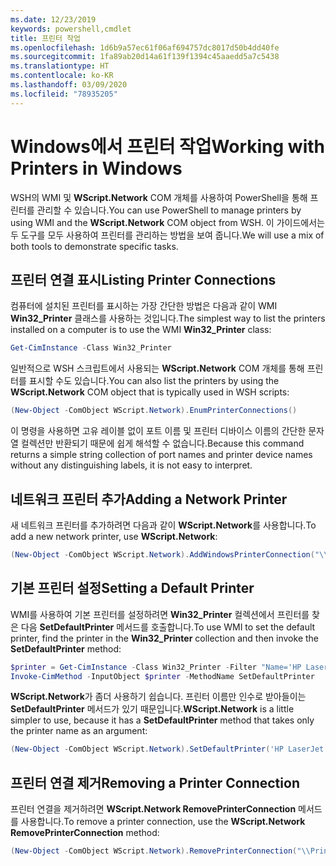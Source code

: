 ```yaml
---
ms.date: 12/23/2019
keywords: powershell,cmdlet
title: 프린터 작업
ms.openlocfilehash: 1d6b9a57ec61f06af694757dc8017d50b4dd40fe
ms.sourcegitcommit: 1fa89ab20d14a61f139f1394c45aaedd5a7c5438
ms.translationtype: HT
ms.contentlocale: ko-KR
ms.lasthandoff: 03/09/2020
ms.locfileid: "78935205"
---
```

# <a name="working-with-printers-in-windows"></a><span data-ttu-id="6cbda-103">Windows에서 프린터 작업</span><span class="sxs-lookup"><span data-stu-id="6cbda-103">Working with Printers in Windows</span></span>

<span data-ttu-id="6cbda-104">WSH의 WMI 및 **WScript.Network** COM 개체를 사용하여 PowerShell을 통해 프린터를 관리할 수 있습니다.</span><span class="sxs-lookup"><span data-stu-id="6cbda-104">You can use PowerShell to manage printers by using WMI and the **WScript.Network** COM object from WSH.</span></span> <span data-ttu-id="6cbda-105">이 가이드에서는 두 도구를 모두 사용하여 프린터를 관리하는 방법을 보여 줍니다.</span><span class="sxs-lookup"><span data-stu-id="6cbda-105">We will use a mix of both tools to demonstrate specific tasks.</span></span>

## <a name="listing-printer-connections"></a><span data-ttu-id="6cbda-106">프린터 연결 표시</span><span class="sxs-lookup"><span data-stu-id="6cbda-106">Listing Printer Connections</span></span>

<span data-ttu-id="6cbda-107">컴퓨터에 설치된 프린터를 표시하는 가장 간단한 방법은 다음과 같이 WMI **Win32_Printer** 클래스를 사용하는 것입니다.</span><span class="sxs-lookup"><span data-stu-id="6cbda-107">The simplest way to list the printers installed on a computer is to use the WMI **Win32_Printer** class:</span></span>

```powershell
Get-CimInstance -Class Win32_Printer
```

<span data-ttu-id="6cbda-108">일반적으로 WSH 스크립트에서 사용되는 **WScript.Network** COM 개체를 통해 프린터를 표시할 수도 있습니다.</span><span class="sxs-lookup"><span data-stu-id="6cbda-108">You can also list the printers by using the **WScript.Network** COM object that is typically used in WSH scripts:</span></span>

```powershell
(New-Object -ComObject WScript.Network).EnumPrinterConnections()
```

<span data-ttu-id="6cbda-109">이 명령을 사용하면 고유 레이블 없이 포트 이름 및 프린터 디바이스 이름의 간단한 문자열 컬렉션만 반환되기 때문에 쉽게 해석할 수 없습니다.</span><span class="sxs-lookup"><span data-stu-id="6cbda-109">Because this command returns a simple string collection of port names and printer device names without any distinguishing labels, it is not easy to interpret.</span></span>

## <a name="adding-a-network-printer"></a><span data-ttu-id="6cbda-110">네트워크 프린터 추가</span><span class="sxs-lookup"><span data-stu-id="6cbda-110">Adding a Network Printer</span></span>

<span data-ttu-id="6cbda-111">새 네트워크 프린터를 추가하려면 다음과 같이 **WScript.Network**를 사용합니다.</span><span class="sxs-lookup"><span data-stu-id="6cbda-111">To add a new network printer, use **WScript.Network**:</span></span>

```powershell
(New-Object -ComObject WScript.Network).AddWindowsPrinterConnection("\\Printserver01\Xerox5")
```

## <a name="setting-a-default-printer"></a><span data-ttu-id="6cbda-112">기본 프린터 설정</span><span class="sxs-lookup"><span data-stu-id="6cbda-112">Setting a Default Printer</span></span>

<span data-ttu-id="6cbda-113">WMI를 사용하여 기본 프린터를 설정하려면 **Win32_Printer** 컬렉션에서 프린터를 찾은 다음 **SetDefaultPrinter** 메서드를 호출합니다.</span><span class="sxs-lookup"><span data-stu-id="6cbda-113">To use WMI to set the default printer, find the printer in the **Win32_Printer** collection and then invoke the **SetDefaultPrinter** method:</span></span>

```powershell
$printer = Get-CimInstance -Class Win32_Printer -Filter "Name='HP LaserJet 5Si'"
Invoke-CimMethod -InputObject $printer -MethodName SetDefaultPrinter
```

<span data-ttu-id="6cbda-114">**WScript.Network**가 좀더 사용하기 쉽습니다. 프린터 이름만 인수로 받아들이는 **SetDefaultPrinter** 메서드가 있기 때문입니다.</span><span class="sxs-lookup"><span data-stu-id="6cbda-114">**WScript.Network** is a little simpler to use, because it has a **SetDefaultPrinter** method that takes only the printer name as an argument:</span></span>

```powershell
(New-Object -ComObject WScript.Network).SetDefaultPrinter('HP LaserJet 5Si')
```

## <a name="removing-a-printer-connection"></a><span data-ttu-id="6cbda-115">프린터 연결 제거</span><span class="sxs-lookup"><span data-stu-id="6cbda-115">Removing a Printer Connection</span></span>

<span data-ttu-id="6cbda-116">프린터 연결을 제거하려면 **WScript.Network RemovePrinterConnection** 메서드를 사용합니다.</span><span class="sxs-lookup"><span data-stu-id="6cbda-116">To remove a printer connection, use the **WScript.Network RemovePrinterConnection** method:</span></span>

```powershell
(New-Object -ComObject WScript.Network).RemovePrinterConnection("\\Printserver01\Xerox5")
```
